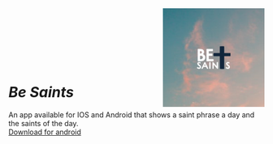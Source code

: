 <img src="./assets/applogo.png" alt="Girl in a jacket" style="float:right;width:200px;height:195px;">

<pre>






</pre>

# _Be Saints_

An app available for IOS and Android that shows a saint phrase a day and the saints of the day.  
[Download for android](https://play.google.com/store/apps/details?id=be.saints.client)
